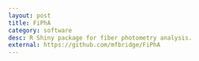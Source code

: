 ```yaml
---
layout: post
title: FiPhA
category: software
desc: R Shiny package for fiber photometry analysis.
external: https://github.com/mfbridge/FiPhA
---
```

